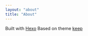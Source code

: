 ```yaml
---
layout: "about"
title: "About"
---
```


Built with [Hexo](https://hexo.io/)
Based on theme [keep](https://github.com/XPoet/hexo-theme-keep)


